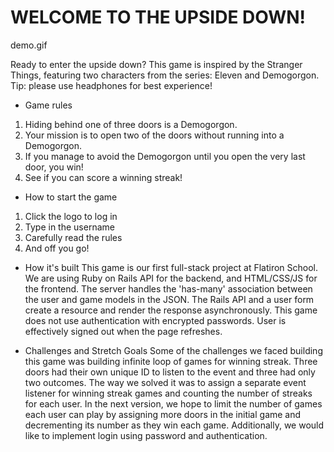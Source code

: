 # WELCOME TO THE UPSIDE DOWN!

demo.gif

Ready to enter the upside down? This game is inspired by the Stranger Things, featuring two characters from the series: Eleven and Demogorgon. Tip: please use headphones for best experience!

* Game rules
1. Hiding behind one of three doors is a Demogorgon.
2. Your mission is to open two of the doors without running into a Demogorgon.
3. If you manage to avoid the Demogorgon until you open the very last door, you win!
4. See if you can score a winning streak!

* How to start the game
1. Click the logo to log in
2. Type in the username
3. Carefully read the rules
4. And off you go!

* How it's built
This game is our first full-stack project at Flatiron School. We are using Ruby on Rails API for the backend, and HTML/CSS/JS for the frontend. The server handles the 'has-many' association between the user and game models in the JSON. The Rails API and a user form create a resource and render the response asynchronously. This game does not use authentication with encrypted passwords. User is effectively signed out when the page refreshes.

* Challenges and Stretch Goals
Some of the challenges we faced building this game was building infinite loop of games for winning streak. Three doors had their own unique ID to listen to the event and three had only two outcomes. The way we solved it was to assign a separate event listener for winning streak games and counting the number of streaks for each user. In the next version, we hope to limit the number of games each user can play by assigning more doors in the initial game and decrementing its number as they win each game. Additionally, we would like to implement login using password and authentication.
